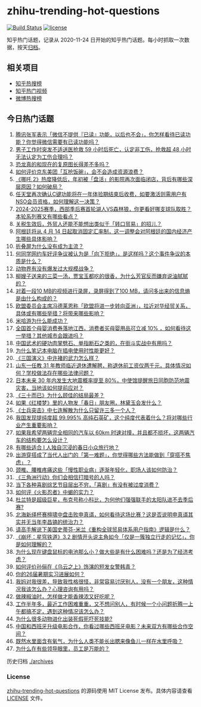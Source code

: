 # zhihu-trending-hot-questions

[![Build Status](https://github.com/justjavac/zhihu-trending-hot-questions/workflows/ci/badge.svg?branch=master)](https://github.com/justjavac/zhihu-trending-hot-questions/actions)
[![license](https://img.shields.io/github/license/justjavac/zhihu-trending-hot-questions)](https://github.com/justjavac/zhihu-trending-hot-questions/blob/master/LICENSE)

知乎热门话题，记录从 2020-11-24
日开始的知乎热门话题。每小时抓取一次数据，按天[归档](./archives)。

## 相关项目

- [知乎热搜榜](https://github.com/justjavac/zhihu-trending-top-search)
- [知乎热门视频](https://github.com/justjavac/zhihu-trending-hot-video)
- [微博热搜榜](https://github.com/justjavac/weibo-trending-hot-search)

## 今日热门话题

<!-- BEGIN -->
<!-- 最后更新时间 Tue Apr 15 2025 05:13:42 GMT+0800 (China Standard Time) -->

1. [腾讯张军表示「微信不提供『已读』功能，以后也不会」，你怎样看待已读功能？你觉得微信需要有已读功能吗？](https://www.zhihu.com/question/1893328076038968800)
1. [男子工作时突发不适送医抢救 59 小时后死亡，认定非工伤，抢救超 48 小时无法认定为工伤合理吗？](https://www.zhihu.com/question/1895125732969140700)
1. [恐龙真的和现在的复原图长得差不多吗？](https://www.zhihu.com/question/10215702819)
1. [如何评价京东美团「互抢饭碗」，会不会造成资源浪费？](https://www.zhihu.com/question/1895073204680221400)
1. [《哪吒 2》热度降低后，年初被「盘活」的影院再次面临闭店，背后有哪些深层原因？如何破局？](https://www.zhihu.com/question/1894859639541163300)
1. [任天堂再次确认C键功能将在一年体验期结束后收费，如要激活则需用户有NSO会员资格，如何理解这一决策？](https://www.zhihu.com/question/1893273139405873700)
1. [2024-2025赛季，西部季后赛首轮湖人VS森林狼，你更看好哪支球队取胜？本轮系列赛又有哪些看点？](https://www.zhihu.com/question/1895096817236031500)
1. [关税生效后，外贸人还能不能想出类似于「转口贸易」的招儿？](https://www.zhihu.com/question/1894040249681802200)
1. [阿根廷将从 4 月 14 日起取消固定汇率制，这一调整会对阿根廷的国内经济产生哪些具体影响？](https://www.zhihu.com/question/1894343390944032500)
1. [折叠屏为什么没有成为主流？](https://www.zhihu.com/question/630261062)
1. [何同学网约车好评争议被认为是「向下拒绝」，是这样吗？这个事件争议的本质是什么？](https://www.zhihu.com/question/1895141754564473300)
1. [动物界有没有爆发过大规模战争？](https://www.zhihu.com/question/21729114)
1. [柳嫂子送来的三菜一汤，贾宝玉都吃的很香，为什么芳官反而嫌弃说油腻腻的？](https://www.zhihu.com/question/1894392147911880700)
1. [对着一段10 MB的视频进行录屏，录屏得到了100 MB，请问多出来的信息熵是由什么构成的？](https://www.zhihu.com/question/661083527)
1. [欧盟委员会主席冯德莱恩称「欧盟将进一步转向亚洲」，拉近对华经贸关系，具体或有哪些举措？将带来哪些影响？](https://www.zhihu.com/question/1895019228760860400)
1. [米哈游为什么能成功？](https://www.zhihu.com/question/655276659)
1. [全国首个母婴消费券落地江西，消费者买母婴用品可立减 10% ，如何看待这一举措？其他城市会跟进吗？](https://www.zhihu.com/question/1895145186771821300)
1. [中国武术的硬功肉掌劈石、单指断石之类的，在街斗实战中有用吗？](https://www.zhihu.com/question/1894701862944491300)
1. [为什么笔记本电脑在插电使用时性能更好？](https://www.zhihu.com/question/13279173171)
1. [《三国演义》中许褚的武力怎么样？](https://www.zhihu.com/question/574032663)
1. [山东一任教 31 年教师临近退休遭解聘，称退休前工资仅两千元，具体情况如何？学校做法存在哪些法律问题？](https://www.zhihu.com/question/1888900102078325500)
1. [日本未来 30 年内发生大地震概率提至 80%，中使馆提醒旅日同胞防范地震灾害，当地该如何提前应对？](https://www.zhihu.com/question/1895112178966689500)
1. [《三十而已》为什么顾佳的结局最差？](https://www.zhihu.com/question/521558496)
1. [如果《红楼梦》里的人物发「春日」朋友圈，林黛玉会发什么？](https://www.zhihu.com/question/1888635187803428900)
1. [《士兵突击》中七连解散为什么只留许三多一个人？](https://www.zhihu.com/question/295174387)
1. [我国发现提纯度超 99.995% 高纯石英矿，这个纯度代表着什么？将对哪些行业产生重要影响？](https://www.zhihu.com/question/1893628498519745500)
1. [如果我希望两辆完全相同的汽车以 60km 时速对撞，并且都不损坏，这两辆汽车的结构要怎么设计？](https://www.zhihu.com/question/1893387611386643700)
1. [有哪些适合 I 人独自沉浸的春日小众旅行地？](https://www.zhihu.com/question/1888635188122218800)
1. [出游穿搭成了当代人出门的「第一难题」，你觉得哪些方法能做到「穿搭不焦虑」？](https://www.zhihu.com/question/1894861706502570000)
1. [颈椎、腰椎疼痛这些「慢性职业病」逐渐年轻化，职场人该如何防治？](https://www.zhihu.com/question/1893721507756242700)
1. [《三角洲行动》你们会相信打暗号的人吗？](https://www.zhihu.com/question/14211107569)
1. [当下各种喜剧综艺节目层出不穷，「喜剧」有没有被过度消费？](https://www.zhihu.com/question/1892903924140331300)
1. [如何评《火影忍者》中蝎的实力？](https://www.zhihu.com/question/478637881)
1. [杜兰特是超级巨星，布克号称小科比，为何他们强强联手的太阳队进不去季后赛?](https://www.zhihu.com/question/1893769334024800000)
1. [北海新绎杯赛檀啸中盘击败申真谞，如何看待这场比赛？这是否说明申真谞其实并无当年李昌镐的统治力？](https://www.zhihu.com/question/1895159362214917400)
1. [请高手解说下美国史蒂芬-米兰《重构全球贸易体系用户指南》逻辑是什么？](https://www.zhihu.com/question/1892904111705404400)
1. [《崩坏：星穹铁道》3.2 剧情开头说主角如今「仅是一簇独立行走的记忆」，你是如何理解的？](https://www.zhihu.com/question/1893932311294216000)
1. [为什么现在键盘鼠标的电池那么小？做大些是有什么困难吗？还是为了经济考虑？](https://www.zhihu.com/question/1892210637716816400)
1. [如何评价孙俪在《乌云之上》饰演的短发女警韩青？](https://www.zhihu.com/question/12438957791)
1. [你的26届暑期实习进展如何？](https://www.zhihu.com/question/1890702342850054000)
1. [我妈对我很差，导致我性格很怪，非常容易讨厌别人，没有一个朋友，这种情况我该怎么办？心理咨询有用吗？](https://www.zhihu.com/question/1892748803360158500)
1. [做辣椒油时，怎样做才能香辣浓又好吃呢？](https://www.zhihu.com/question/492516386)
1. [工作半年多，最近工作困难重重，又不想问别人，有时候一个小问题折腾一上午都搞不定，遇到这种情况该怎么办？](https://www.zhihu.com/question/1894421240426500000)
1. [为什么很多动物进化出装死假死吓死技能?](https://www.zhihu.com/question/9118340063)
1. [中国和西班牙升级电影合作，你看过哪些西班牙电影？未来双方有哪些合作空间？](https://www.zhihu.com/question/1894424264532255000)
1. [既然水里面含有氧气，为什么人类不能长出腮来像鱼儿一样在水里呼吸？](https://www.zhihu.com/question/662361734)
1. [为什么在有些领导眼里，员工是万能的？](https://www.zhihu.com/question/13484718187)

<!-- END -->

历史归档 [./archives](./archives)

### License

[zhihu-trending-hot-questions](https://github.com/justjavac/zhihu-trending-hot-questions)
的源码使用 MIT License 发布。具体内容请查看 [LICENSE](./LICENSE) 文件。
